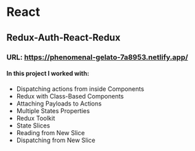 # React

## Redux-Auth-React-Redux

### URL: https://phenomenal-gelato-7a8953.netlify.app/

#### In this project I worked with: 

- Dispatching actions from inside Components
- Redux with Class-Based Components
- Attaching  Payloads to Actions
- Multiple States Properties
- Redux Toolkit
- State Slices
- Reading from New Slice
- Dispatching from New Slice
